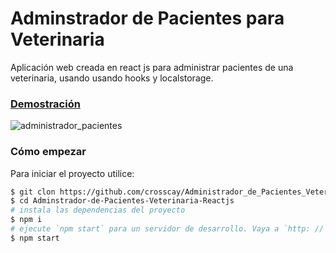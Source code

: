 # Adminstrador de Pacientes para Veterinaria
Aplicación web creada en react js para administrar pacientes de una veterinaria,
usando usando hooks y localstorage.
### [Demostración](https://crosscay.github.io/Administrador_de_Pacientes_Veterinaria_React/)

![administrador_pacientes](https://user-images.githubusercontent.com/15184739/89725934-ca65f980-d9da-11ea-8db7-8310ceaebaf1.PNG)

### Cómo empezar

Para iniciar el proyecto utilice:

```bash
$ git clon https://github.com/crosscay/Administrador_de_Pacientes_Veterinaria_React.git
$ cd Adminstrador-de-Pacientes-Veterinaria-Reactjs
# instala las dependencias del proyecto
$ npm i
# ejecute `npm start` para un servidor de desarrollo. Vaya a `http: // localhost: 3000 /`. La aplicación se volverá a cargar automáticamente si cambia alguno de los archivos de origen.
$ npm start
```